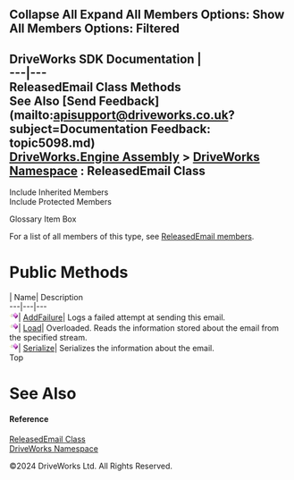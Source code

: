        

 Collapse All Expand All  Members Options: Show All  Members Options: Filtered   
---  
DriveWorks SDK Documentation  |   
---|---  
ReleasedEmail Class Methods   
See Also [Send Feedback](mailto:apisupport@driveworks.co.uk?subject=Documentation Feedback: topic5098.md)  
[DriveWorks.Engine Assembly](topic2156.md) > [DriveWorks Namespace](topic2159.md) : ReleasedEmail Class  
---  
  
Include Inherited Members    
Include Protected Members    


Glossary Item Box

For a list of all members of this type, see [ReleasedEmail members](topic5099.md).

# Public Methods

| Name| Description  
---|---|---  
![Public Method](dotnetimages/publicMethod.gif)| [AddFailure](topic5105.md)| Logs a failed attempt at sending this email.   
![Public Method](dotnetimages/publicMethod.gif)| [Load](topic5106.md)| Overloaded. Reads the information stored about the email from the specified stream.   
![Public Method](dotnetimages/publicMethod.gif)| [Serialize](topic5109.md)| Serializes the information about the email.   
Top

# See Also

#### Reference

[ReleasedEmail Class](topic5098.md)   
[DriveWorks Namespace](topic2159.md)

©2024 DriveWorks Ltd. All Rights Reserved.
